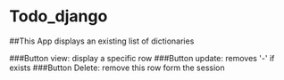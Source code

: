 # Todo_django

##This App displays an existing list of dictionaries 

###Button view: display a specific row 
###Button update: removes '-' if exists 
###Button Delete: remove this row form the session 

